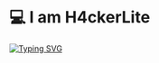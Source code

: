 <h1 align="left">💻 I am H4ckerLite</h1>




[![Typing SVG](https://readme-typing-svg.herokuapp.com/?font=Fira+Code&size=16&pause=1000&color=B81FF7&background=77FF3500&width=450&lines=Soy+H4ckerLite+un%20principinte+del+hacking+y+las+CTF%20)](https://git.io/typing-svg)
